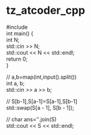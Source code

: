 # tz_atcoder_cpp
  
#include <iostream>  
int main() {  
    int N;  
    std::cin >> N;  
    std::cout << N << std::endl;      
    return 0;  
}  



  
// a,b=map(int,input().split())  
    int a, b;  
    std::cin >> a >> b;  
   
// S[b-1],S[a-1]=S[a-1],S[b-1]  
    std::swap(S[a - 1], S[b - 1]);  
   
//  char ans=''.join(S)      
    std::cout << S << std::endl;  
    
